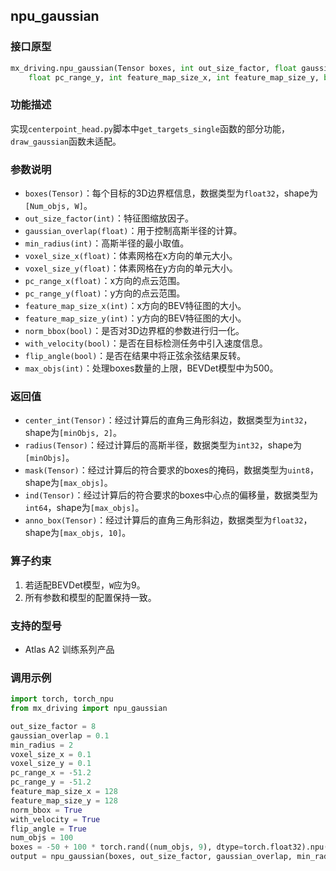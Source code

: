 ## npu_gaussian
### 接口原型
```python
mx_driving.npu_gaussian(Tensor boxes, int out_size_factor, float gaussian_overlap, int min_radius, float voxel_size_x, float voxel_size_y, float pc_range_x,
    float pc_range_y, int feature_map_size_x, int feature_map_size_y, bool norm_bbox, bool with_velocity, bool flip_angle, int max_objs) -> (Tensor center_int, Tensor radius, Tensor mask, Tensor ind, Tensor anno_box)
```
### 功能描述
实现`centerpoint_head.py`脚本中`get_targets_single`函数的部分功能，`draw_gaussian`函数未适配。
### 参数说明
- `boxes(Tensor)`：每个目标的3D边界框信息，数据类型为`float32`，shape为`[Num_objs, W]`。
- `out_size_factor(int)`：特征图缩放因子。
- `gaussian_overlap(float)`：用于控制高斯半径的计算。
- `min_radius(int)`：高斯半径的最小取值。
- `voxel_size_x(float)`：体素网格在x方向的单元大小。
- `voxel_size_y(float)`：体素网格在y方向的单元大小。
- `pc_range_x(float)`：x方向的点云范围。
- `pc_range_y(float)`：y方向的点云范围。
- `feature_map_size_x(int)`：x方向的BEV特征图的大小。
- `feature_map_size_y(int)`：y方向的BEV特征图的大小。
- `norm_bbox(bool)`：是否对3D边界框的参数进行归一化。
- `with_velocity(bool)`：是否在目标检测任务中引入速度信息。
- `flip_angle(bool)`：是否在结果中将正弦余弦结果反转。
- `max_objs(int)`：处理boxes数量的上限，BEVDet模型中为500。
### 返回值
- `center_int(Tensor)`：经过计算后的直角三角形斜边，数据类型为`int32`，shape为`[minObjs, 2]`。
- `radius(Tensor)`：经过计算后的高斯半径，数据类型为`int32`，shape为`[minObjs]`。
- `mask(Tensor)`：经过计算后的符合要求的boxes的掩码，数据类型为`uint8`，shape为`[max_objs]`。
- `ind(Tensor)`：经过计算后的符合要求的boxes中心点的偏移量，数据类型为`int64`，shape为`[max_objs]`。
- `anno_box(Tensor)`：经过计算后的直角三角形斜边，数据类型为`float32`，shape为`[max_objs, 10]`。
### 算子约束
1. 若适配BEVDet模型，`W`应为9。
2. 所有参数和模型的配置保持一致。
### 支持的型号
- Atlas A2 训练系列产品
### 调用示例
```python
import torch, torch_npu
from mx_driving import npu_gaussian

out_size_factor = 8
gaussian_overlap = 0.1
min_radius = 2
voxel_size_x = 0.1
voxel_size_y = 0.1
pc_range_x = -51.2
pc_range_y = -51.2
feature_map_size_x = 128
feature_map_size_y = 128
norm_bbox = True
with_velocity = True
flip_angle = True
num_objs = 100
boxes = -50 + 100 * torch.rand((num_objs, 9), dtype=torch.float32).npu()
output = npu_gaussian(boxes, out_size_factor, gaussian_overlap, min_radius, voxel_size_x, voxel_size_y, pc_range_x, pc_range_y, feature_map_size_x, feature_map_size_y, norm_bbox, with_velocity, flip_angle)
```